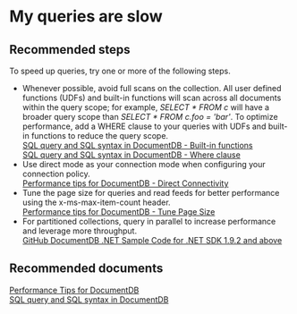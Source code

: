 <properties
	pageTitle="My queries are slow"
	description="My queries are slow"
	service="microsoft.documentdb"
	resource="databaseAccounts"
	authors="AndrewHoh"
	displayOrder="4"
	selfHelpType="resource"
	supportTopicIds=""
	resourceTags=""
	productPesIds="15585"
	cloudEnvironments="public"
	articleId="19bd8286-e3b2-495e-9753-9e95362aac7e"
/>

# My queries are slow

## **Recommended steps**
To speed up queries, try one or more of the following steps.

* Whenever possible, avoid full scans on the collection. All user defined functions (UDFs) and built-in functions will scan across all documents within the query scope; for example, *SELECT * FROM c* will have a broader query scope than *SELECT * FROM c.foo = 'bar'*. To optimize performance, add a WHERE clause to your queries with UDFs and built-in functions to reduce the query scope.<br>[SQL query and SQL syntax in DocumentDB - Built-in functions](https://azure.microsoft.com/documentation/articles/documentdb-sql-query/#built-in-functions)<br>[SQL query and SQL syntax in DocumentDB - Where clause](https://azure.microsoft.com/documentation/articles/documentdb-sql-query/#where-clause)
* Use direct mode as your connection mode when configuring your connection policy.<br>[Performance tips for DocumentDB - Direct Connectivity](https://azure.microsoft.com/documentation/articles/documentdb-performance-tips/#direct-connection)
* Tune the page size for queries and read feeds for better performance using the x-ms-max-item-count header.<br>[Performance tips for DocumentDB - Tune Page Size](https://azure.microsoft.com/documentation/articles/documentdb-performance-tips/#tune-page-size)
* For partitioned collections, query in parallel to increase performance and leverage more throughput.<br>[
GitHub DocumentDB .NET Sample Code for .NET SDK 1.9.2 and above](https://github.com/Azure/azure-documentdb-dotnet/blob/master/samples/code-samples/Queries/Program.cs#L664-L734)

## **Recommended documents**
[Performance Tips for DocumentDB](https://azure.microsoft.com/documentation/articles/documentdb-performance-tips/)<br>
[SQL query and SQL syntax in DocumentDB](https://azure.microsoft.com/documentation/articles/documentdb-sql-query/)
